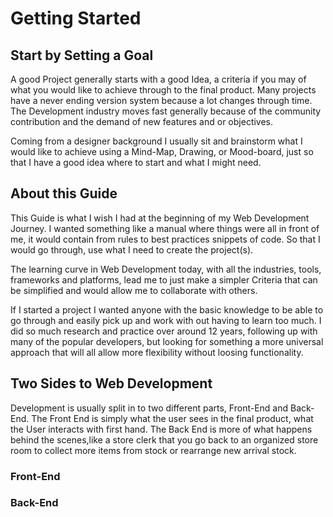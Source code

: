 # Getting Started

## Start by Setting a Goal

A good Project generally starts with a good Idea, a criteria if you may of what you would like to achieve through to the final product. Many projects have a never ending version system because a lot changes through time. The Development industry moves fast generally because of the community contribution and the demand of new features and or objectives.

Coming from a designer background I usually sit and brainstorm what I would like to achieve using a Mind-Map, Drawing, or Mood-board, just so that I have a good idea where to start and what I might need.

## About this Guide

This Guide is what I wish I had at the beginning of my Web Development Journey. I wanted something like a manual where things were all in front of me, it would contain from rules to best practices snippets of code. So that I would go through, use what I need to create the project(s).

The learning curve in Web Development today, with all the industries, tools, frameworks and platforms, lead me to just make a simpler Criteria that can be simplified and would allow me to collaborate with others.

If I started a project I wanted anyone with the basic knowledge to be able to go through and easily pick up and work with out having to learn too much. I did so much research and practice over around 12 years, following up with many of the popular developers, but looking for something a more universal approach that will all allow more flexibility without loosing functionality.

## Two Sides to Web Development

Development is usually split in to two different parts, Front-End and Back-End.
The Front End is simply what the user sees in the final product, what the User interacts with first hand.
The Back End is more of what happens behind the scenes,like a store clerk that you go back to an organized store room to collect more items from stock or rearrange new arrival stock.

### Front-End





### Back-End
